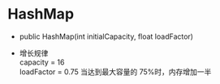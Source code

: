 # HashMap

- public HashMap(int initialCapacity, float loadFactor)

- 增长规律  
  capacity = 16  
  loadFactor = 0.75
  当达到最大容量的 75%时，内存增加一半
